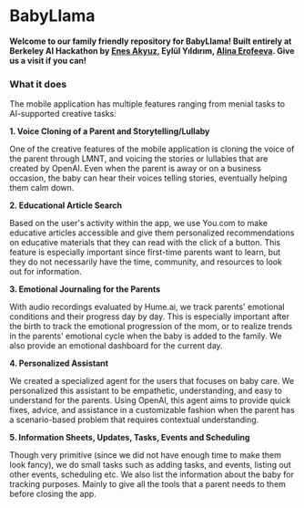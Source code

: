 # BabyLlama

**Welcome to our family friendly repository for BabyLlama! Built entirely at Berkeley AI Hackathon by [Enes Akyuz](https://github.com/EnesAkyuz), Eylül Yıldırım, [Alina Erofeeva](https://github.com/alinaerf). Give us a visit if you can!**

### What it does
The mobile application has multiple features ranging from menial tasks to AI-supported creative tasks:

**1. Voice Cloning of a Parent and Storytelling/Lullaby**

One of the creative features of the mobile application is cloning the voice of the parent through LMNT, and voicing the stories or lullabies that are created by OpenAI. Even when the parent is away or on a business occasion, the baby can hear their voices telling stories, eventually helping them calm down.

**2. Educational Article Search**

Based on the user's activity within the app, we use You.com to make educative articles accessible and give them personalized recommendations on educative materials that they can read with the click of a button. This feature is especially important since first-time parents want to learn, but they do not necessarily have the time, community, and resources to look out for information. 

**3. Emotional Journaling for the Parents**

With audio recordings evaluated by Hume.ai, we track parents' emotional conditions and their progress day by day. This is especially important after the birth to track the emotional progression of the mom, or to realize trends in the parents' emotional cycle when the baby is added to the family. We also provide an emotional dashboard for the current day.

**4. Personalized Assistant**

We created a specialized agent for the users that focuses on baby care. We personalized this assistant to be empathetic, understanding, and easy to understand for the parents. Using OpenAI, this agent aims to provide quick fixes, advice, and assistance in a customizable fashion when the parent has a scenario-based problem that requires contextual understanding.

**5. Information Sheets, Updates, Tasks, Events and Scheduling**

Though very primitive (since we did not have enough time to make them look fancy), we do small tasks such as adding tasks, and events, listing out other events, scheduling etc. We also list the information about the baby for tracking purposes. Mainly to give all the tools that a parent needs to them before closing the app.
